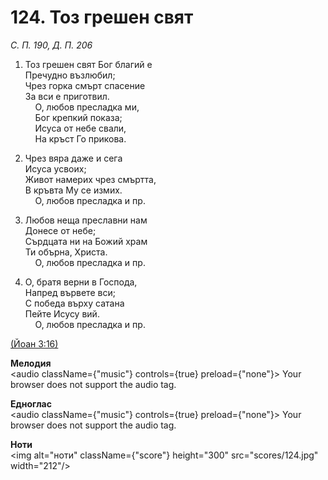 # 124. Тоз грешен свят  

*С. П. 190, Д. П. 206*  

1. Тоз грешен свят Бог благий е  
Пречудно възлюбил;  
Чрез горка смърт спасение  
За вси е приготвил.  
    О, любов пресладка ми,  
    Бог крепкий показа;  
    Исуса от небе свали,  
    На кръст Го прикова.  

2. Чрез вяра даже и сега  
Исуса усвоих;  
Живот намерих чрез смъртта,  
В кръвта Му се измих.  
    О, любов пресладка и пр.  

3. Любов неща преславни нам  
Донесе от небе;  
Сърдцата ни на Божий храм  
Ти обърна, Христа.  
    О, любов пресладка и пр.  

4. О, братя верни в Господа,  
Напред вървете вси;  
С победа върху сатана  
Пейте Исусу вий.  
    О, любов пресладка и пр.  

[(Йоан 3:16)](http://biblia.bg/index.php?k=43&g=3&s=16)  

__Мелодия__  
<audio className={"music"} controls={true} preload={"none"}><source src="mp3/124.mp3" type="audio/mpeg"/>
Your browser does not support the audio tag.
</audio>  

__Едноглас__  
<audio className={"music"} controls={true} preload={"none"}><source src="transp/124.mp3" type="audio/mpeg"/>
Your browser does not support the audio tag.
</audio>  

__Ноти__  
<img alt="ноти" className={"score"} height="300" src="scores/124.jpg" width="212"/>

